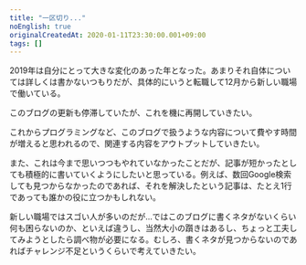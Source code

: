 ```yaml
---
title: "一区切り..."
noEnglish: true
originalCreatedAt: 2020-01-11T23:30:00.001+09:00
tags: []
---
```

2019年は自分にとって大きな変化のあった年となった。あまりそれ自体については詳しくは書かないつもりだが、具体的にいうと転職して12月から新しい職場で働いている。

このブログの更新も停滞していたが、これを機に再開していきたい。
<!--more-->
これからプログラミングなど、このブログで扱うような内容について費やす時間が増えると思われるので、関連する内容をアウトプットしていきたい。

また、これは今まで思いつつもやれていなかったことだが、記事が短かったとしても積極的に書いていくようにしたいと思っている。例えば、数回Google検索しても見つからなかったのであれば、それを解決したという記事は、たとえ1行であっても誰かの役に立つかもしれない。

新しい職場ではスゴい人が多いのだが...ではこのブログに書くネタがないくらい何も困らないのか、といえば違うし、当然大小の躓きはあるし、ちょっと工夫してみようとしたら調べ物が必要になる。むしろ、書くネタが見つからないのであればチャレンジ不足というくらいで考えていきたい。

